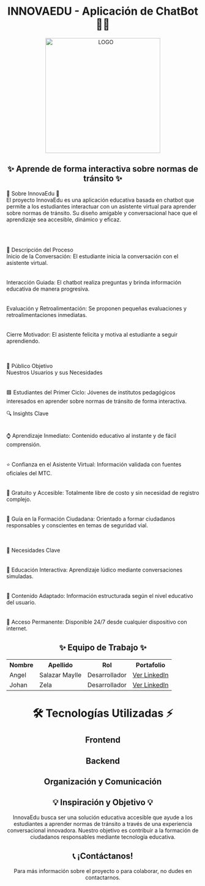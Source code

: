<h1 align="center"> INNOVAEDU - Aplicación de ChatBot 🤖💬</h1> 

<div align="center"> 
  <img src="https://i.postimg.cc/d1zFDbQQ/LOGO2.jpg" width="300" alt="LOGO"> 
</div> 

<div align="center"> 
  <h2>✨ Aprende de forma interactiva sobre normas de tránsito ✨</h2> 
</div>

📱 Sobre InnovaEdu 🤖  
El proyecto InnovaEdu es una aplicación educativa basada en chatbot que permite a los estudiantes interactuar con un asistente virtual para aprender sobre normas de tránsito. Su diseño amigable y conversacional hace que el aprendizaje sea accesible, dinámico y eficaz.

<br></br>

📝 Descripción del Proceso  
Inicio de la Conversación: El estudiante inicia la conversación con el asistente virtual.  
<br></br>
Interacción Guiada: El chatbot realiza preguntas y brinda información educativa de manera progresiva.  
<br></br>
Evaluación y Retroalimentación: Se proponen pequeñas evaluaciones y retroalimentaciones inmediatas.  
<br></br>
Cierre Motivador: El asistente felicita y motiva al estudiante a seguir aprendiendo.  
<br></br>

🎯 Público Objetivo  
Nuestros Usuarios y sus Necesidades  
<br></br>
🟩 Estudiantes del Primer Ciclo: Jóvenes de institutos pedagógicos interesados en aprender sobre normas de tránsito de forma interactiva.  

🔍 Insights Clave  
<br></br>
⌚ Aprendizaje Inmediato: Contenido educativo al instante y de fácil comprensión.  
<br></br>
⭐ Confianza en el Asistente Virtual: Información validada con fuentes oficiales del MTC.  
<br></br>
💸 Gratuito y Accesible: Totalmente libre de costo y sin necesidad de registro complejo.  
<br></br>
🔮 Guía en la Formación Ciudadana: Orientado a formar ciudadanos responsables y conscientes en temas de seguridad vial.  
<br></br>

🚀 Necesidades Clave  
<br></br>
🔹 Educación Interactiva: Aprendizaje lúdico mediante conversaciones simuladas.  
<br></br>
🔹 Contenido Adaptado: Información estructurada según el nivel educativo del usuario.  
<br></br>
🔹 Acceso Permanente: Disponible 24/7 desde cualquier dispositivo con internet.

<h2 align="center">✨ Equipo de Trabajo ✨</h2> 
<div align="center"> 
  <table> 
    <tr> 
      <th>Nombre</th> 
      <th>Apellido</th> 
      <th>Rol</th> 
      <th>Portafolio</th> 
    </tr> 
    <tr> 
      <td>Angel</td> 
      <td>Salazar Maylle</td> 
      <td>Desarrollador</td> 
      <td><a href="https://www.linkedin.com/in/angel-salazar-maylle-36236b198/" target="_blank">Ver LinkedIn</a></td> 
    </tr> 
    <tr> 
      <td>Johan</td> 
      <td>Zela</td>  
      <td>Desarrollador</td> 
      <td><a href="https://www.linkedin.com/in/johan-zela-sanchez/" target="_blank">Ver LinkedIn</a></td> 
    </tr> 
  </table> 
</div>

<div align="center"> 
  <h1>🛠️ Tecnologías Utilizadas ⚡</h1> 
</div> 

<div align='center'> 
  <h2>Frontend</h2> 
</div> 
<div align='center'>
</div> 

<div align='center'> 
  <h2>Backend</h2> 
</div> 
<div align='center'>
</div> 

<div align='center'> 
  <h2>Organización y Comunicación</h2> 
</div> 
<div align="center">
</div>

<h2 align="center">💡 Inspiración y Objetivo 💡</h2> 
<div align="center"> 
  InnovaEdu busca ser una solución educativa accesible que ayude a los estudiantes a aprender normas de tránsito a través de una experiencia conversacional innovadora. Nuestro objetivo es contribuir a la formación de ciudadanos responsables mediante tecnología educativa. 
</div>

<h2 align="center">📞 ¡Contáctanos!</h2> 
<div align="center"> 
  Para más información sobre el proyecto o para colaborar, no dudes en contactarnos. 
</div>
